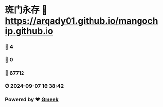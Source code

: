 # 斑门永存 :link: https://arqady01.github.io/mangochip.github.io 
### :page_facing_up: [4](https://arqady01.github.io/mangochip.github.io/tag.html) 
### :speech_balloon: 0 
### :hibiscus: 67712 
### :alarm_clock: 2024-09-07 16:38:42 
### Powered by :heart: [Gmeek](https://github.com/Meekdai/Gmeek)
